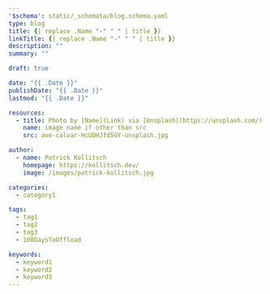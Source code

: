 ```yaml
---
'$schema': static/_schemata/blog.schema.yaml
type: blog
title: {{ replace .Name "-" " " | title }}
linkTitle: {{ replace .Name "-" " " | title }}
description: ""
summary: ""

draft: true

date: "{{ .Date }}"
publishDate: "{{ .Date }}"
lastmod: "{{ .Date }}"

resources:
  - title: Photo by [Name](Link) via [Unsplash](https://unsplash.com/)
    name: image name if other than src
    src: ave-calvar-HcUDHJfd5GY-unsplash.jpg

author:
  - name: Patrick Kollitsch
    homepage: https://kollitsch.dev/
    image: /images/patrick-kollitsch.jpg

categories:
  - category1

tags:
  - tag1
  - tag2
  - tag3
  - 100DaysToOffload

keywords:
  - keyword1
  - keyword2
  - keyword3
---
```

